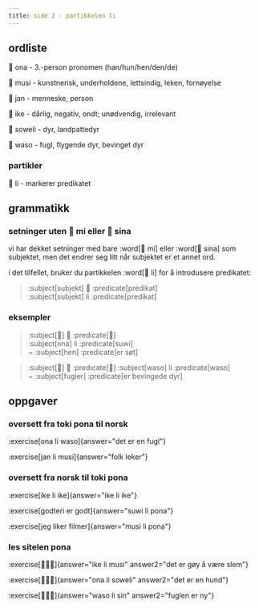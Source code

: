 ```yaml
---
title: side 2 - partikkelen li 
---
```


## ordliste

󱥆 ona - 3.-person pronomen (han/hun/hen/den/de)

󱤻 musi - kunstnerisk, underholdene, lettsindig, leken, fornøyelse

󱤑 jan - menneske, person

󱤍 ike - dårlig, negativ, ondt; unødvendig, irrelevant

󱥢 soweli - dyr, landpattedyr

󱥴 waso - fugl, flygende dyr, bevinget dyr

### partikler

󱤧 li - markerer predikatet

## grammatikk
### setninger uten 󱤴 mi eller 󱥞 sina

vi har dekket setninger med bare :word[󱤴 mi] eller :word[󱥞 sina] som subjektet, men det endrer seg litt når subjektet er et annet ord.

i det tilfellet, bruker du partikkelen :word[󱤧 li] for å introdusere predikatet: 

> :subject[subjekt] 󱤧 :predicate[predikat] \
 > :subject[subjekt] li :predicate[predikat]

 ### eksempler
 > :subject[󱥆] 󱤧 :predicate[󱥦] \
> :subject[ona] li :predicate[suwi] \
> ~ :subject[hen] :predicate[er søt]

> :subject[󱥴] 󱤧 :predicate[󱥴]
> :subject[waso] li :predicate[waso] \
> ~ :subject[fugler] :predicate[er bevingede dyr]

## oppgaver
### oversett fra toki pona til norsk
:exercise[ona li waso]{answer="det er en fugl"}

:exercise[jan li musi]{answer="folk leker"}

### oversett fra norsk til toki pona 
:exercise[ike li ike]{answer="ike li ike"}

:exercise[godteri er godt]{answer="suwi li pona"}

:exercise[jeg liker filmer]{answer="musi li pona"}

### les sitelen pona
:exercise[󱤍󱤧󱤻]{answer="ike li musi" answer2="det er gøy å være slem"}

:exercise[󱥆󱤧󱥢]{answer="ona li soweli" answer2="det er en hund"}

:exercise[󱥴󱤧󱥝]{answer="waso li sin" answer2="fuglen er ny"}